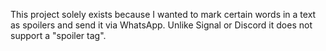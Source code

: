 This project solely exists because I wanted to mark certain words in a text as spoilers and send it via WhatsApp. Unlike Signal or Discord it does not support a "spoiler tag".
